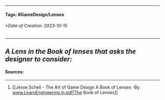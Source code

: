 __________________________________________________________________________
#### **Tags:** #GameDesign/Lenses  
###### *Date of Creation: 2023-10-15
__________________________________________________________________________

***A Lens in the Book of lenses that asks the designer to consider:***
- 
#### Sources:
__________________________________________________________________________
1. [[Jesse Schell - The Art of Game Design A Book of Lenses -By www.LearnEngineering.in.pdf|The Book of Lenses]]